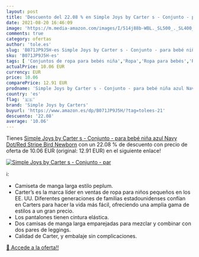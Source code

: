 ```yaml
---
layout: post
title: 'Descuento del 22.08 % en Simple Joys by Carter s - Conjunto - par'
date: 2021-08-20 16:46:09
image: 'https://m.media-amazon.com/images/I/514j88b-WBL._SL500_._SL400_.jpg'
comments: true
category: ofertas
author: 'tole.es'
slug: 'B071JP9J5H-es Simple Joys by Carter s - Conjunto - para bebé niña azul...'
sku: 'B071JP9J5H-es'
tags: [ 'Conjuntos de ropa para bebés niña','Ropa','Ropa para bebés','Ropa para bebés niña','bebé','simple joys by carters', ]
actualPrice: 10.06 EUR
currency: EUR
price: 10.06
comparePrice: 12.91 EUR
prodname: 'Simple Joys by Carter s - Conjunto - para bebé niña azul Navy Dot/Red Stripe Bird Newborn'
country: 'es'
flag: '🇪🇸'
brand: 'Simple Joys by Carters'
buyurl: 'https://www.amazon.es/dp/B071JP9J5H/?tag=tolees-21'
descuento: '22.08'
average: '10.06'
---
```


Tienes [Simple Joys by Carter s - Conjunto - para bebé niña azul Navy Dot/Red Stripe Bird Newborn](https://www.amazon.es/dp/B071JP9J5H/?tag=tolees-21) con un 22.08 % de descuento con precio de oferta de 10.06 EUR (original: 12.91 EUR) en el siguiente enlace!

[![Simple Joys by Carter s - Conjunto - par](https://m.media-amazon.com/images/I/514j88b-WBL._SL500_._SL400_.jpg)](https://www.amazon.es/dp/B071JP9J5H/?tag=tolees-21)

ℹ️:

- Camiseta de manga larga estilo peplum.
- Carter’s es la marca líder en ventas de ropa para niños pequeños en los EE. UU. Diferentes generaciones de familias estadounidenses confían en Carters para hacer la vida más fácil, ofreciendo una amplia gama de estilos a un gran precio.
- Los pantalones tienen cintura elástica.
- Dos camisas de manga larga emparejadas para mezclar y combinar con dos pares de leggings.
- Calidad de Carter, y embalaje sin complicaciones.

[🛒 Accede a la oferta!!](https://www.amazon.es/dp/B071JP9J5H/?tag=tolees-21)
